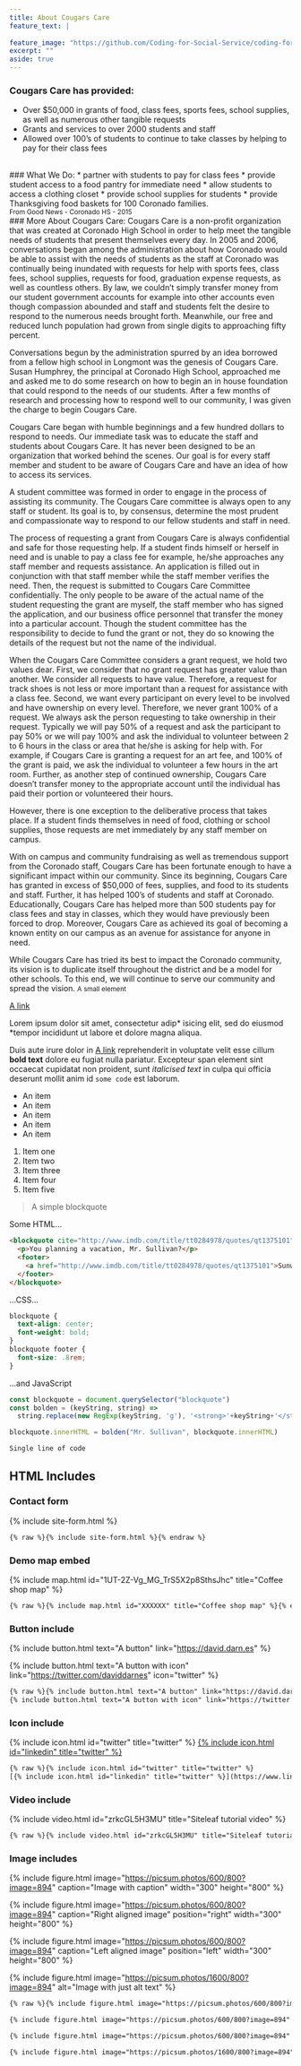 ```yaml
---
title: About Cougars Care
feature_text: |
  
feature_image: "https://github.com/Coding-for-Social-Service/coding-for-social-service.github.io/blob/master/assets/images/Group-photo2.jpg?raw=true"
excerpt: ""
aside: true
---
```


### Cougars Care has provided:

* Over $50,000 in grants of food, class fees, sports fees, school supplies, as well as numerous other tangible requests
* Grants and services to over 2000 students and staff
* Allowed over 100’s of students to continue to take classes by helping to pay for their class fees
<br>
### What We Do: 
* partner with students to pay for class fees
* provide student access to a food pantry for immediate need
* allow students to access a clothing closet 
* provide school supplies for students 
* provide Thanksgiving food baskets for 100 Coronado families.<br>
<small> From Good News - Coronado HS - 2015 </small>
<br>
### More About Cougars Care:
Cougars Care is a non-profit organization that was created at Coronado High School in order to help meet the tangible needs of students that present themselves every day.  In 2005 and 2006, conversations began among the administration about how Coronado would be able to assist with the needs of students as the staff at Coronado was continually being inundated with requests for help with sports fees, class fees, school supplies, requests for food, graduation expense requests, as well as countless others.  By law, we couldn’t simply transfer money from our student government accounts for example into other accounts even though compassion abounded and staff and students felt the desire to respond to the numerous needs brought forth.  Meanwhile, our free and reduced lunch population had grown from single digits to approaching fifty percent. 

Conversations begun by the administration spurred by an idea borrowed from a fellow high school in Longmont was the genesis of Cougars Care.  Susan Humphrey, the principal at Coronado High School, approached me and asked me to do some research on how to begin an in house foundation that could respond to the needs of our students.  After a few months of research and processing how to respond well to our community, I was given the charge to begin Cougars Care. 

Cougars Care began with humble beginnings and a few hundred dollars to respond to needs.  Our immediate task was to educate the staff and students about Cougars Care.  It has never been designed to be an organization that worked behind the scenes.  Our goal is for every staff member and student to be aware of Cougars Care and have an idea of how to access its services. 

A student committee was formed in order to engage in the process of assisting its community.  The Cougars Care committee is always open to any staff or student.  Its goal is to, by consensus, determine the most prudent and compassionate way to respond to our fellow students and staff in need. 

The process of requesting a grant from Cougars Care is always confidential and safe for those requesting help.  If a student finds himself or herself in need and is unable to pay a class fee for example, he/she approaches any staff member and requests assistance.  An application is filled out in conjunction with that staff member while the staff member verifies the need.  Then, the request is submitted to Cougars Care Committee confidentially.  The only people to be aware of the actual name of the student requesting the grant are myself, the staff member who has signed the application, and our business office personnel that transfer the money into a particular account.  Though the student committee has the responsibility to decide to fund the grant or not, they do so knowing the details of the request but not the name of the individual. 

When the Cougars Care Committee considers a grant request, we hold two values dear.  First, we consider that no grant request has greater value than another.  We consider all requests to have value.  Therefore, a request for track shoes is not less or more important than a request for assistance with a class fee.  Second, we want every participant on every level to be involved and have ownership on every level.  Therefore, we never grant 100% of a request.  We always ask the person requesting to take ownership in their request.  Typically we will pay 50% of a request and ask the participant to pay 50% or we will pay 100% and ask the individual to volunteer between 2 to 6 hours in the class or area that he/she is asking for help with.  For example, if Cougars Care is granting a request for an art fee, and 100% of the grant is paid, we ask the individual to volunteer a few hours in the art room.  Further, as another step of continued ownership, Cougars Care doesn’t transfer money to the appropriate account until the individual has paid their portion or volunteered their hours. 

However, there is one exception to the deliberative process that takes place.  If a student finds themselves in need of food, clothing or school supplies, those requests are met immediately by any staff member on campus. 

With on campus and community fundraising as well as tremendous support from the Coronado staff, Cougars Care has been fortunate enough to have a significant impact within our community.  Since its beginning, Cougars Care has granted in excess of $50,000 of fees, supplies, and food to its students and staff.  Further, it has helped 100’s of students and staff at Coronado.  Educationally, Cougars Care has helped more than 500 students pay for class fees and stay in classes, which they would have previously been forced to drop.  Moreover, Cougars Care as achieved its goal of becoming a known entity on our campus as an avenue for assistance for anyone in need. 

While Cougars Care has tried its best to impact the Coronado community, its vision is to duplicate itself throughout the district and be a model for other schools.  To this end, we will continue to serve our community and spread the vision.
<small>A small element</small>

[A link](https://david.darn.es "A link")

Lorem ipsum dolor sit amet, consectetur adip* isicing elit, sed do eiusmod *tempor incididunt ut labore et dolore magna aliqua.

Duis aute irure dolor in [A link](https://david.darn.es "A link") reprehenderit in voluptate velit esse cillum **bold text** dolore eu fugiat nulla pariatur. Excepteur span element sint occaecat cupidatat non proident, sunt _italicised text_ in culpa qui officia deserunt mollit anim id `some code` est laborum.

* An item
* An item
* An item
* An item
* An item

1. Item one
2. Item two
3. Item three
4. Item four
5. Item five

> A simple blockquote

Some HTML...

``` html
<blockquote cite="http://www.imdb.com/title/tt0284978/quotes/qt1375101">
  <p>You planning a vacation, Mr. Sullivan?</p>
  <footer>
    <a href="http://www.imdb.com/title/tt0284978/quotes/qt1375101">Sunways Security Guard</a>
  </footer>
</blockquote>
```

...CSS...

``` css
blockquote {
  text-align: center;
  font-weight: bold;
}
blockquote footer {
  font-size: .8rem;
}
```

...and JavaScript

``` js
const blockquote = document.querySelector("blockquote")
const bolden = (keyString, string) =>
  string.replace(new RegExp(keyString, 'g'), '<strong>'+keyString+'</strong>')

blockquote.innerHTML = bolden("Mr. Sullivan", blockquote.innerHTML)
```

`Single line of code`

## HTML Includes

### Contact form

{% include site-form.html %}

``` html
{% raw %}{% include site-form.html %}{% endraw %}
```

### Demo map embed

{% include map.html id="1UT-2Z-Vg_MG_TrS5X2p8SthsJhc" title="Coffee shop map" %}

``` html
{% raw %}{% include map.html id="XXXXXX" title="Coffee shop map" %}{% endraw %}
```

### Button include

{% include button.html text="A button" link="https://david.darn.es" %}

{% include button.html text="A button with icon" link="https://twitter.com/daviddarnes" icon="twitter" %}

``` html
{% raw %}{% include button.html text="A button" link="https://david.darn.es" %}
{% include button.html text="A button with icon" link="https://twitter.com/daviddarnes" icon="twitter" %}{% endraw %}
```

### Icon include

{% include icon.html id="twitter" title="twitter" %} [{% include icon.html id="linkedin" title="twitter" %}](https://www.linkedin.com/in/daviddarnes)

``` html
{% raw %}{% include icon.html id="twitter" title="twitter" %}
[{% include icon.html id="linkedin" title="twitter" %}](https://www.linkedin.com/in/daviddarnes){% endraw %}
```

### Video include

{% include video.html id="zrkcGL5H3MU" title="Siteleaf tutorial video" %}

``` html
{% raw %}{% include video.html id="zrkcGL5H3MU" title="Siteleaf tutorial video" %}{% endraw %}
```


### Image includes

{% include figure.html image="https://picsum.photos/600/800?image=894" caption="Image with caption" width="300" height="800" %}

{% include figure.html image="https://picsum.photos/600/800?image=894" caption="Right aligned image" position="right" width="300" height="800" %}

{% include figure.html image="https://picsum.photos/600/800?image=894" caption="Left aligned image" position="left" width="300" height="800" %}

{% include figure.html image="https://picsum.photos/1600/800?image=894" alt="Image with just alt text" %}

``` html
{% raw %}{% include figure.html image="https://picsum.photos/600/800?image=894" caption="Image with caption" width="300" height="800" %}

{% include figure.html image="https://picsum.photos/600/800?image=894" caption="Right aligned image" position="right" width="300" height="800" %}

{% include figure.html image="https://picsum.photos/600/800?image=894" caption="Left aligned image" position="left" width="300" height="800" %}

{% include figure.html image="https://picsum.photos/1600/800?image=894" alt="Image with just alt text" %}{% endraw %}
```
